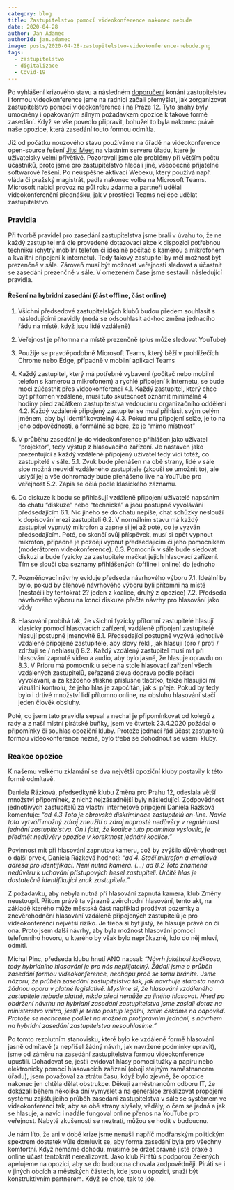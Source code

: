 ```yaml
---
category: blog
title: Zastupitelstvo pomocí videokonference nakonec nebude
date: 2020-04-28
author: Jan Adamec
authorId: jan.adamec
image: posts/2020-04-28-zastupitelstvo-videokonference-nebude.png
tags:
  - zastupitelstvo
  - digitalizace
  - Covid-19
---
```


Po vyhlášení krizového stavu a následném [doporučení](https://www.mvcr.cz/clanek/informace-ministerstva-vnitra-k-dopadum-usneseni-vlady-c-388-ze-dne-6-4-2020-151-2020-sb-o-prijeti-krizoveho-opatreni-tykajiciho-se-jednani-zastupitelstev-obci-a-kraju.aspx) konání zastupitelstev i formou videokonference jsme na radnici začali přemýšlet, jak zorganizovat zastupitelstvo pomocí videokonference i na Praze 12. Tyto snahy byly umocněny i opakovaným silným požadavkem opozice k takové formě zasedání. Když se vše povedlo připravit, bohužel to byla nakonec právě naše opozice, která zasedání touto formou odmítla.

Již od počátku nouzového stavu používáme na úřadě na videokonference open-source řešení [Jitsi Meet](https://jitsi.org/jitsi-meet/) na vlastním serveru úřadu, které je uživatelsky velmi přívětivé. Pozorovali jsme ale problémy při větším počtu účastníků, proto jsme pro zastupitelstvo hledali jiné, všeobecně přijatelné softwarové řešení. Po neúspěšné aktivaci Webexu, který používá např. vláda či pražský magistrát, padla nakonec volba na Microsoft Teams. Microsoft nabídl provoz na půl roku zdarma a partneři udělali videokonferenční přednášku, jak v prostředí Teams nejlépe udělat zastupitelstvo.

### Pravidla

Při tvorbě pravidel pro zasedání zastupitelstva jsme brali v úvahu to, že ne každý zastupitel má dle provedené dotazovací akce k dispozici potřebnou techniku (chytrý mobilní telefon či ideálně počítač s kamerou a mikrofonem a kvalitní připojení k internetu). Tedy takový zastupitel by měl možnost být prezenčně v sále. Zároveň musí být možnost veřejnosti sledovat a účastnit se zasedání prezenčně v sále. V omezeném čase jsme sestavili následující pravidla.

#### Řešení na hybridní zasedání (část offline, část online)

1. Všichni předsedové zastupitelských klubů budou předem souhlasit s následujícími pravidly (nedá se odsouhlasit ad-hoc změna jednacího řádu na místě, když jsou lidé vzdáleně)
2. Veřejnost je přítomna na místě prezenčně (plus může sledovat YouTube)
3. Použije se pravděpodobně Microsoft Teams, který běží v prohlížečích Chrome nebo Edge, případně v mobilní aplikaci Teams
4. Každý zastupitel, který má potřebné vybavení (počítač nebo mobilní telefon s kamerou a mikrofonem) a rychlé připojení k Internetu, se bude moci zúčastnit přes videokonferenci
    4.1. Každý zastupitel, který chce být přítomen vzdáleně, musí tuto skutečnost oznámit minimálně 4 hodiny před začátkem zastupitelstva vedoucímu organizačního oddělení
    4.2. Každý vzdáleně připojený zastupitel se musí přihlásit svým celým jménem, aby byl identifikovatelný
    4.3. Pokud mu připojení selže, je to na jeho odpovědnosti, a formálně se bere, že je “mimo místnost”

5. V průběhu zasedání je do videokonference přihlášen jako uživatel “projektor”, tedy výstup z hlasovacího zařízení. Je nastaven jako prezentující a každý vzdáleně připojený uživatel tedy vidí totéž, co zastupitelé v sále.
    5.1. Zvuk bude přenášen na obě strany, lidé v sále sice možná neuvidí vzdáleného zastupitele (zkouší se umožnit to), ale uslyší jej a vše dohromady bude přenášeno live na YouTube pro veřejnost
    5.2. Zápis se dělá podle klasického záznamu.

6. Do diskuze k bodu se přihlašují vzdáleně připojení uživatelé napsáním do chatu “diskuze” nebo “technická” a jsou postupně vyvoláváni předsedajícím
    6.1. Nic jiného se do chatu nepíše, chat schůzky neslouží k dopisování mezi zastupiteli
    6.2. V normálním stavu má každý zastupitel vypnutý mikrofon a zapne si jej až poté, co je vyzván předsedajícím. Poté, co skončí svůj příspěvek, musí si opět vypnout mikrofon, případně je později vypnut předsedajícím či jeho pomocníkem (moderátorem videokonference).
    6.3. Pomocník v sále bude sledovat diskuzi a bude fyzicky za zastupitele mačkat jejich hlasovací zařízení. Tím se sloučí oba seznamy přihlášených (offline i online) do jednoho

7. Pozměňovací návrhy eviduje předseda návrhového výboru
    7.1. Ideální by bylo, pokud by členové návrhového výboru byli přítomni na místě (nestačili by tentokrát 2? jeden z koalice, druhý z opozice)
    7.2. Předseda návrhového výboru na konci diskuze přečte návrhy pro hlasování jako vždy

8. Hlasování probíhá tak, že všichni fyzicky přítomní zastupitelé hlasují klasicky pomocí hlasovacích zařízení, vzdáleně připojení zastupitelé hlasují postupně jmenovitě
    8.1. Předsedající postupně vyzývá jednotlivé vzdáleně připojené zastupitele, aby slovy řekli, jak hlasují (pro / proti / zdržuji se / nehlasuji)
    8.2. Každý vzdálený zastupitel musí mít při hlasování zapnuté video a audio, aby bylo jasné, že hlasuje opravdu on
    8.3. V Prioru má pomocník u sebe na stole hlasovací zařízení všech vzdálených zastupitelů, seřazené zleva doprava podle pořadí vyvolávání, a za každého stiskne příslušné tlačítko, takže hlasující mí vizuální kontrolu, že jeho hlas je započítán, jak si přeje. Pokud by tedy bylo i drtivé množství lidí přítomno online, na obsluhu hlasování stačí jeden člověk obsluhy.


Poté, co jsem tato pravidla sepsal a nechal je připomínkovat od kolegů z rady a z naší místní pirátské buňky, jsem ve čtvrtek 23.4.2020 požádal o připomínky či souhlas opoziční kluby. Protože jednací řád účast zastupitelů formou videokonference nezná, bylo třeba se dohodnout se všemi kluby.

### Reakce opozice

K našemu velkému zklamání se dva největší opoziční kluby postavily k této formě odmítavě.

Daniela Rázková, předsedkyně klubu Změna pro Prahu 12, odeslala větší množství připomínek, z nichž nejzásadnější byly následující. Zodpovědnost jednotlivých zastupitelů za vlastní internetové připojení Daniela Rázková komentuje: *“ad 4.3 Toto je obrovská diskriminace zastupitelů on-line. Navíc toto vytváří možný zdroj zneužití a zdroj naprosté nedůvěry v regulérnost jednání zastupitelstva. On i fakt, že koalice tuto podmínku vyslovila, je předmět nedůvěry opozice v korektnost jednání koalice.”*

Povinnost mít při hlasování zapnutou kameru, což by zvýšilo důvěryhodnost o další prvek, Daniela Rázková hodnotí: *“ad 4. Stačí mikrofon a emailová adresa pro identifikaci. Není nutná kamera. (...) ad 8.2 Toto znamená nedůvěru k uchování přístupových hesel zastupiteli. Určitě hlas je dostatečně identifikující znak zastupitele.”*

Z požadavku, aby nebyla nutná při hlasování zapnutá kamera, klub Změny neustoupil. Přitom právě ta výrazně zvěrohodní hlasování, tento akt, na základě kterého může městská část například prodávat pozemky a znevěrohodnění hlasování vzdáleně připojených zastupitelů je pro videokonferenci největší riziko. Je třeba si být jistý, že hlasuje právě on či ona. Proto jsem další návrhy, aby byla možnost hlasování pomocí telefonního hovoru, u kterého by však bylo neprůkazné, kdo do něj mluví, odmítl.

Michal Pinc, předseda klubu hnutí ANO napsal: *“Návrh jakéhosi kočkopsa, tedy hybridního hlasování je pro nás nepřijatelný. Žádali jsme o průběh zasedání formou videokonference, nechápu proč se tomu bráníte. Jsme názoru, že průběh zasedání zastupitelstva tak, jak navrhuje starosta nemá žádnou oporu v platné legislativě. Myslíme si, že hlasování vzdáleného zastupitele nebude platné, nikdo přeci nemůže za jiného hlasovat. Hned po obdržení návrhu na hybridní zasedání zastupitelstva jsme zaslali dotaz na ministerstvo vnitra, jestli je tento postup legální, zatím čekáme na odpověď. Protože se nechceme podílet na možném protiprávním jednání, s návrhem na hybridní zasedání zastupitelstva nesouhlasíme.”*

Po tomto rezolutním stanovisku, které bylo ke vzdálené formě hlasování jasně odmítavé (a nepřišel žádný návrh, jak navržené podmínky upravit), jsme od záměru na zasedání zastupitelstva formou videokonference upustili. Dohadovat se, jestli evidovat hlasy pomocí tužky a papíru nebo elektronicky pomocí hlasovacích zařízení (obojí stejným zaměstnancem úřadu), jsem považoval za ztrátu času, když bylo zjevné, že opozice nakonec jen chtěla dělat obstrukce. Děkuji zaměstnancům odboru IT, že dokázali během několika dní vymyslet a na generálce zrealizovat propojení systému zajišťujícího průběh zasedání zastupitelstva v sále se systémem ve videokonferenci tak, aby se obě strany slyšely, věděly, o čem se jedná a jak se hlasuje, a navíc i nadále fungoval online přenos na YouTube pro veřejnost. Nabyté zkušenosti se neztratí, můžou se hodit v budoucnu.

Je nám líto, že ani v době krize jsme nenašli napříč modřanským politickým spektrem dostatek vůle domluvit se, aby forma zasedání byla pro všechny komfortní. Když nemáme dohodu, musíme se držet právně jisté praxe a online účast tentokrát nerealizovat. Jako klub Pirátů s podporou Zelených apelujeme na opozici, aby se do budoucna chovala zodpovědněji. Piráti se i v jiných obcích a městských částech, kde jsou v opozici, snaží být konstruktivním partnerem. Když se chce, tak to jde.
